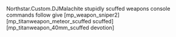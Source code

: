 Northstar.Custom.DJMalachite
stupidly scuffed weapons console commands follow give [mp_weapon_sniper2] [mp_titanweapon_meteor_scuffed scuffed] [mp_titanweapon_40mm_scuffed devotion]
